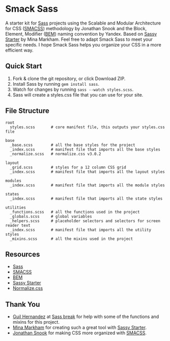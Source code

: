 # Smack Sass
A starter kit for [Sass](http://sass-lang.com) projects using the Scalable and Modular Architecture for CSS ([SMACSS](smacss.com)) methodology by Jonathan Snook and the Block, Element, Modifier ([BEM](https://en.bem.info/method/definitions)) naming convention by Yandex. Based on [Sassy Starter](https://github.com/minamarkham/sassy-starter) by Mina Markham. Feel free to adapt Smack Sass to meet your specific needs. I hope Smack Sass helps you organize your CSS in a more efficient way.

## Quick Start
1. Fork & clone the git repository, or click Download ZIP.
2. Install Sass by running ```gem install sass```.
3. Watch for changes by running ```sass --watch styles.scss```.
4. Sass will create a styles.css file that you can use for your site.

## File Structure

```
root
  styles.scss       # core manifest file, this outputs your styles.css file

base
  _base.scss        # all the base styles for the project
  _index.scss       # manifest file that imports all the base styles
  _normalize.scss   # normalize.css v3.0.2

layout
  _grid.scss        # styles for a 12 column CSS grid
  _index.scss       # manifest file that imports all the layout styles

modules
  _index.scss       # manifest file that imports all the module styles

states
  _index.scss       # manifest file that imports all the state styles

utilities
  _functions.scss   # all the functions used in the project
  _globals.scss     # global variables
  _helpers.scss     # placeholder selectors and selectors for screen reader text
  _index.scss       # manifest file that imports all the utility styles
  _mixins.scss      # all the mixins used in the project
```
## Resources
* [Sass](http://sass-lang.com/)
* [SMACSS](https://smacss.com/)
* [BEM](https://en.bem.info/method/definitions)
* [Sassy Starter](https://github.com/minamarkham/sassy-starter)
* [Normalize.css](http://necolas.github.io/normalize.css/)

## Thank You
* [Guil Hernandez](https://twitter.com/guilh) at [Sass break](http://sassbreak.com/about/) for help with some of the functions and mixins for this project.
* [Mina Markham](https://twitter.com/MinaMarkham) for creating such a great tool with [Sassy Starter](https://github.com/minamarkham/sassy-starter).
* [Jonathan Snook](https://twitter.com/snookca) for making CSS more organized with [SMACSS](https://smacss.com/).
